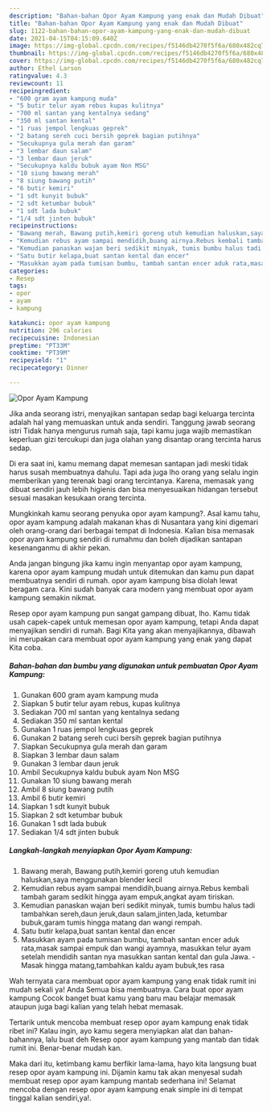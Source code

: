 ```yaml
---
description: "Bahan-bahan Opor Ayam Kampung yang enak dan Mudah Dibuat"
title: "Bahan-bahan Opor Ayam Kampung yang enak dan Mudah Dibuat"
slug: 1122-bahan-bahan-opor-ayam-kampung-yang-enak-dan-mudah-dibuat
date: 2021-04-15T04:15:09.640Z
image: https://img-global.cpcdn.com/recipes/f5146db4270f5f6a/680x482cq70/opor-ayam-kampung-foto-resep-utama.jpg
thumbnail: https://img-global.cpcdn.com/recipes/f5146db4270f5f6a/680x482cq70/opor-ayam-kampung-foto-resep-utama.jpg
cover: https://img-global.cpcdn.com/recipes/f5146db4270f5f6a/680x482cq70/opor-ayam-kampung-foto-resep-utama.jpg
author: Ethel Larson
ratingvalue: 4.3
reviewcount: 11
recipeingredient:
- "600 gram ayam kampung muda"
- "5 butir telur ayam rebus kupas kulitnya"
- "700 ml santan yang kentalnya sedang"
- "350 ml santan kental"
- "1 ruas jempol lengkuas geprek"
- "2 batang sereh cuci bersih geprek bagian putihnya"
- "Secukupnya gula merah dan garam"
- "3 lembar daun salam"
- "3 lembar daun jeruk"
- "Secukupnya kaldu bubuk ayam Non MSG"
- "10 siung bawang merah"
- "8 siung bawang putih"
- "6 butir kemiri"
- "1 sdt kunyit bubuk"
- "2 sdt ketumbar bubuk"
- "1 sdt lada bubuk"
- "1/4 sdt jinten bubuk"
recipeinstructions:
- "Bawang merah, Bawang putih,kemiri goreng utuh kemudian haluskan,saya menggunakan blender kecil"
- "Kemudian rebus ayam sampai mendidih,buang airnya.Rebus kembali tambah garam sedikit hingga ayam empuk,angkat ayam tiriskan."
- "Kemudian panaskan wajan beri sedikit minyak, tumis bumbu halus tadi tambahkan sereh,daun jeruk,daun salam,jinten,lada, ketumbar bubuk,garam tumis hingga matang dan wangi rempah."
- "Satu butir kelapa,buat santan kental dan encer"
- "Masukkan ayam pada tumisan bumbu, tambah santan encer aduk rata,masak sampai empuk dan wangi ayamnya, masukkan telur ayam setelah mendidih santan nya masukkan santan kental dan gula Jawa. Masak hingga matang,tambahkan kaldu ayam bubuk,tes rasa"
categories:
- Resep
tags:
- opor
- ayam
- kampung

katakunci: opor ayam kampung 
nutrition: 296 calories
recipecuisine: Indonesian
preptime: "PT33M"
cooktime: "PT39M"
recipeyield: "1"
recipecategory: Dinner

---
```



![Opor Ayam Kampung](https://img-global.cpcdn.com/recipes/f5146db4270f5f6a/680x482cq70/opor-ayam-kampung-foto-resep-utama.jpg)

Jika anda seorang istri, menyajikan santapan sedap bagi keluarga tercinta adalah hal yang memuaskan untuk anda sendiri. Tanggung jawab seorang istri Tidak hanya mengurus rumah saja, tapi kamu juga wajib memastikan keperluan gizi tercukupi dan juga olahan yang disantap orang tercinta harus sedap.

Di era  saat ini, kamu memang dapat memesan santapan jadi meski tidak harus susah membuatnya dahulu. Tapi ada juga lho orang yang selalu ingin memberikan yang terenak bagi orang tercintanya. Karena, memasak yang dibuat sendiri jauh lebih higienis dan bisa menyesuaikan hidangan tersebut sesuai masakan kesukaan orang tercinta. 



Mungkinkah kamu seorang penyuka opor ayam kampung?. Asal kamu tahu, opor ayam kampung adalah makanan khas di Nusantara yang kini digemari oleh orang-orang dari berbagai tempat di Indonesia. Kalian bisa memasak opor ayam kampung sendiri di rumahmu dan boleh dijadikan santapan kesenanganmu di akhir pekan.

Anda jangan bingung jika kamu ingin menyantap opor ayam kampung, karena opor ayam kampung mudah untuk ditemukan dan kamu pun dapat membuatnya sendiri di rumah. opor ayam kampung bisa diolah lewat beragam cara. Kini sudah banyak cara modern yang membuat opor ayam kampung semakin nikmat.

Resep opor ayam kampung pun sangat gampang dibuat, lho. Kamu tidak usah capek-capek untuk memesan opor ayam kampung, tetapi Anda dapat menyajikan sendiri di rumah. Bagi Kita yang akan menyajikannya, dibawah ini merupakan cara membuat opor ayam kampung yang enak yang dapat Kita coba.

<!--inarticleads1-->

##### Bahan-bahan dan bumbu yang digunakan untuk pembuatan Opor Ayam Kampung:

1. Gunakan 600 gram ayam kampung muda
1. Siapkan 5 butir telur ayam rebus, kupas kulitnya
1. Sediakan 700 ml santan yang kentalnya sedang
1. Sediakan 350 ml santan kental
1. Gunakan 1 ruas jempol lengkuas geprek
1. Gunakan 2 batang sereh cuci bersih geprek bagian putihnya
1. Siapkan Secukupnya gula merah dan garam
1. Siapkan 3 lembar daun salam
1. Gunakan 3 lembar daun jeruk
1. Ambil Secukupnya kaldu bubuk ayam Non MSG
1. Gunakan 10 siung bawang merah
1. Ambil 8 siung bawang putih
1. Ambil 6 butir kemiri
1. Siapkan 1 sdt kunyit bubuk
1. Siapkan 2 sdt ketumbar bubuk
1. Gunakan 1 sdt lada bubuk
1. Sediakan 1/4 sdt jinten bubuk




<!--inarticleads2-->

##### Langkah-langkah menyiapkan Opor Ayam Kampung:

1. Bawang merah, Bawang putih,kemiri goreng utuh kemudian haluskan,saya menggunakan blender kecil
1. Kemudian rebus ayam sampai mendidih,buang airnya.Rebus kembali tambah garam sedikit hingga ayam empuk,angkat ayam tiriskan.
1. Kemudian panaskan wajan beri sedikit minyak, tumis bumbu halus tadi tambahkan sereh,daun jeruk,daun salam,jinten,lada, ketumbar bubuk,garam tumis hingga matang dan wangi rempah.
1. Satu butir kelapa,buat santan kental dan encer
1. Masukkan ayam pada tumisan bumbu, tambah santan encer aduk rata,masak sampai empuk dan wangi ayamnya, masukkan telur ayam setelah mendidih santan nya masukkan santan kental dan gula Jawa. - Masak hingga matang,tambahkan kaldu ayam bubuk,tes rasa




Wah ternyata cara membuat opor ayam kampung yang enak tidak rumit ini mudah sekali ya! Anda Semua bisa membuatnya. Cara buat opor ayam kampung Cocok banget buat kamu yang baru mau belajar memasak ataupun juga bagi kalian yang telah hebat memasak.

Tertarik untuk mencoba membuat resep opor ayam kampung enak tidak ribet ini? Kalau ingin, ayo kamu segera menyiapkan alat dan bahan-bahannya, lalu buat deh Resep opor ayam kampung yang mantab dan tidak rumit ini. Benar-benar mudah kan. 

Maka dari itu, ketimbang kamu berfikir lama-lama, hayo kita langsung buat resep opor ayam kampung ini. Dijamin kamu tak akan menyesal sudah membuat resep opor ayam kampung mantab sederhana ini! Selamat mencoba dengan resep opor ayam kampung enak simple ini di tempat tinggal kalian sendiri,ya!.

